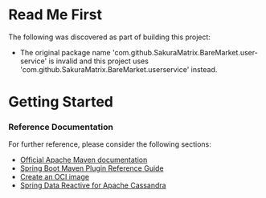 # Read Me First
The following was discovered as part of building this project:

* The original package name 'com.github.SakuraMatrix.BareMarket.user-service' is invalid and this project uses 'com.github.SakuraMatrix.BareMarket.userservice' instead.

# Getting Started

### Reference Documentation
For further reference, please consider the following sections:

* [Official Apache Maven documentation](https://maven.apache.org/guides/index.html)
* [Spring Boot Maven Plugin Reference Guide](https://docs.spring.io/spring-boot/docs/2.5.4/maven-plugin/reference/html/)
* [Create an OCI image](https://docs.spring.io/spring-boot/docs/2.5.4/maven-plugin/reference/html/#build-image)
* [Spring Data Reactive for Apache Cassandra](https://docs.spring.io/spring-boot/docs/2.5.4/reference/htmlsingle/#boot-features-cassandra)

